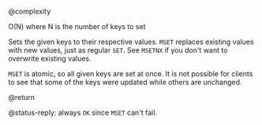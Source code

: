 @complexity

O(N) where N is the number of keys to set


Sets the given keys to their respective values. `MSET` replaces existing values
with new values, just as regular `SET`.  See `MSETNX` if you don't want to
overwrite existing values.

`MSET` is atomic, so all given keys are set at once. It is not possible for
clients to see that some of the keys were updated while others are unchanged.

@return

@status-reply: always `OK` since `MSET` can't fail.

